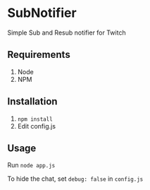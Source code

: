 # SubNotifier
Simple Sub and Resub notifier for Twitch

## Requirements
1. Node
2. NPM

## Installation
1. `npm install`
2. Edit config.js

## Usage
Run `node app.js`

To hide the chat, set `debug: false` in `config.js`
